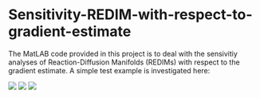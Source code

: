# Sensitivity-REDIM-with-respect-to-gradient-estimate

The MatLAB code provided in this project is to deal with the sensivitiy analyses of Reaction-Diffusion Manifolds (REDIMs) with respect to the gradient estimate. 
A simple test example is investigated here:

<img src="https://render.githubusercontent.com/render/math?math=\frac{\partial\psi_1}{\partial t} =- k_1 \psi_1  %2B d \frac{\partial^2\psi_1}{\partial x^2}">

<img src="https://render.githubusercontent.com/render/math?math=\frac{\partial\psi_1}{\partial t} = k_1 \psi_1 - k_2 \psi_2  %2B d \frac{\partial^2\psi_2}{\partial x^2}">

<img src="https://render.githubusercontent.com/render/math?math=\frac{\partial\psi_1}{\partial t} = k_2 \psi_2 - k_3 \psi_3 %2B d \frac{\partial^2\psi_3}{\partial x^2}">


